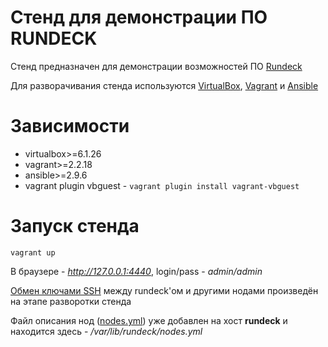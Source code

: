 # Стенд для демонстрации ПО RUNDECK

Стенд предназначен для демонстрации возможностей ПО [Rundeck](https://www.rundeck.com/open-source)

Для разворачивания стенда используются [VirtualBox](https://www.virtualbox.org/), [Vagrant](https://www.vagrantup.com/) и [Ansible](https://www.ansible.com/)

# Зависимости
* virtualbox>=6.1.26
* vagrant>=2.2.18
* ansible>=2.9.6
* vagrant plugin vbguest - ```vagrant plugin install vagrant-vbguest```

# Запуск стенда
```vagrant up```

В браузере - *http://127.0.0.1:4440*, login/pass - *admin/admin*

[Обмен ключами SSH](https://www.opennet.ru/man.shtml?topic=ssh-copy-id&category=1&russian=0) между rundeck'ом и другими нодами произведён на этапе разворотки стенда

Файл описания нод ([nodes.yml](nodes.yml)) уже добавлен на хост **rundeck** и находится здесь - */var/lib/rundeck/nodes.yml*

